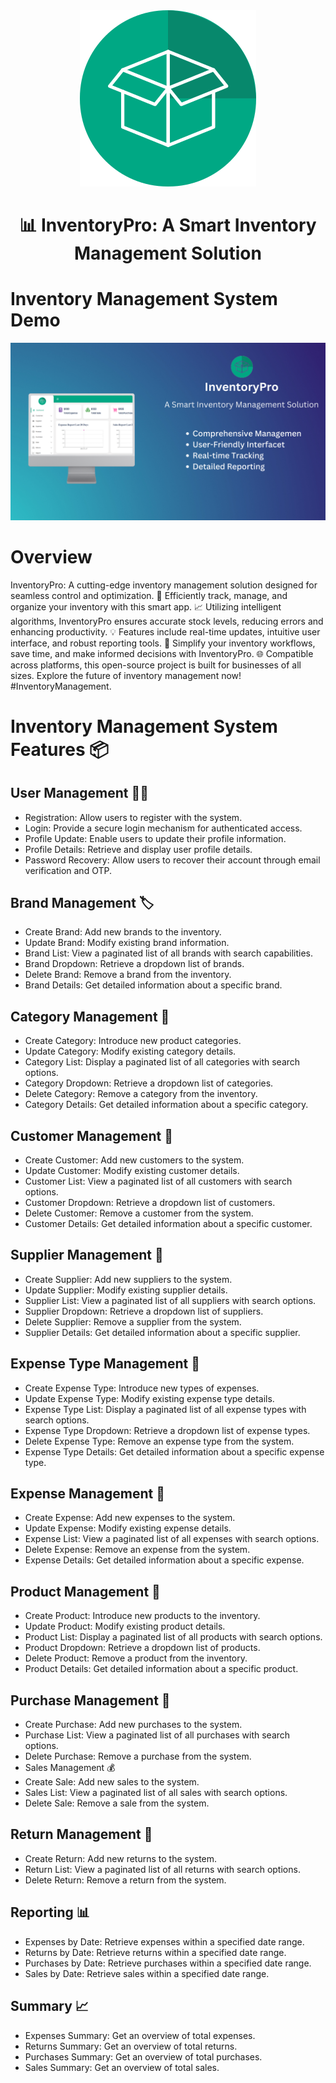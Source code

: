 <div align="center">
<img src='/github/Logo.svg'/>
</div>

<h1 align="center">📊 InventoryPro: A Smart Inventory Management Solution</h1>

# Inventory Management System Demo

![App Screenshot](/github/InventoryPro.png)

# Overview
InventoryPro: A cutting-edge inventory management solution designed for seamless control and optimization. 🚀 Efficiently track, manage, and organize your inventory with this smart app. 📈 Utilizing intelligent algorithms, InventoryPro ensures accurate stock levels, reducing errors and enhancing productivity. 💡 Features include real-time updates, intuitive user interface, and robust reporting tools. 🔄 Simplify your inventory workflows, save time, and make informed decisions with InventoryPro. 🌐 Compatible across platforms, this open-source project is built for businesses of all sizes. Explore the future of inventory management now! #InventoryManagement.

# Inventory Management System Features 📦

## User Management 🧑‍💻

- Registration: Allow users to register with the system.
- Login: Provide a secure login mechanism for authenticated access.
- Profile Update: Enable users to update their profile information.
- Profile Details: Retrieve and display user profile details.
- Password Recovery: Allow users to recover their account through email verification and OTP.

## Brand Management 🏷️

- Create Brand: Add new brands to the inventory.
- Update Brand: Modify existing brand information.
- Brand List: View a paginated list of all brands with search capabilities.
- Brand Dropdown: Retrieve a dropdown list of brands.
- Delete Brand: Remove a brand from the inventory.
- Brand Details: Get detailed information about a specific brand.

## Category Management 📂

- Create Category: Introduce new product categories.
- Update Category: Modify existing category details.
- Category List: Display a paginated list of all categories with search options.
- Category Dropdown: Retrieve a dropdown list of categories.
- Delete Category: Remove a category from the inventory.
- Category Details: Get detailed information about a specific category.

## Customer Management 🤝

- Create Customer: Add new customers to the system.
- Update Customer: Modify existing customer details.
- Customer List: View a paginated list of all customers with search options.
- Customer Dropdown: Retrieve a dropdown list of customers.
- Delete Customer: Remove a customer from the system.
- Customer Details: Get detailed information about a specific customer.

## Supplier Management 🤝

- Create Supplier: Add new suppliers to the system.
- Update Supplier: Modify existing supplier details.
- Supplier List: View a paginated list of all suppliers with search options.
- Supplier Dropdown: Retrieve a dropdown list of suppliers.
- Delete Supplier: Remove a supplier from the system.
- Supplier Details: Get detailed information about a specific supplier.

## Expense Type Management 💸

- Create Expense Type: Introduce new types of expenses.
- Update Expense Type: Modify existing expense type details.
- Expense Type List: Display a paginated list of all expense types with search options.
- Expense Type Dropdown: Retrieve a dropdown list of expense types.
- Delete Expense Type: Remove an expense type from the system.
- Expense Type Details: Get detailed information about a specific expense type.

## Expense Management 💼

- Create Expense: Add new expenses to the system.
- Update Expense: Modify existing expense details.
- Expense List: View a paginated list of all expenses with search options.
- Delete Expense: Remove an expense from the system.
- Expense Details: Get detailed information about a specific expense.

## Product Management 📱

- Create Product: Introduce new products to the inventory.
- Update Product: Modify existing product details.
- Product List: Display a paginated list of all products with search options.
- Product Dropdown: Retrieve a dropdown list of products.
- Delete Product: Remove a product from the inventory.
- Product Details: Get detailed information about a specific product.

## Purchase Management 🛒

- Create Purchase: Add new purchases to the system.
- Purchase List: View a paginated list of all purchases with search options.
- Delete Purchase: Remove a purchase from the system.
- Sales Management 💰
- Create Sale: Add new sales to the system.
- Sales List: View a paginated list of all sales with search options.
- Delete Sale: Remove a sale from the system.

## Return Management 🔄

- Create Return: Add new returns to the system.
- Return List: View a paginated list of all returns with search options.
- Delete Return: Remove a return from the system.

## Reporting 📊

- Expenses by Date: Retrieve expenses within a specified date range.
- Returns by Date: Retrieve returns within a specified date range.
- Purchases by Date: Retrieve purchases within a specified date range.
- Sales by Date: Retrieve sales within a specified date range.

## Summary 📈

- Expenses Summary: Get an overview of total expenses.
- Returns Summary: Get an overview of total returns.
- Purchases Summary: Get an overview of total purchases.
- Sales Summary: Get an overview of total sales.